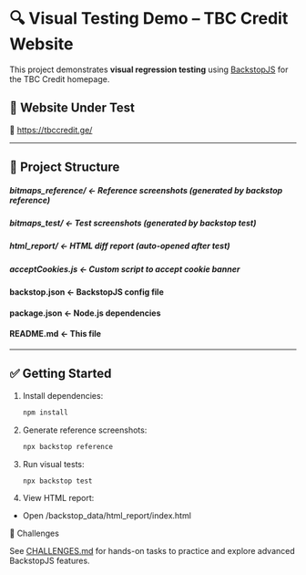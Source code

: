 # 🔍 Visual Testing Demo – TBC Credit Website

This project demonstrates **visual regression testing** using [BackstopJS](https://github.com/garris/BackstopJS) for the TBC Credit homepage.

## 📍 Website Under Test

🔗 https://tbccredit.ge/

---

## 📁 Project Structure


##### bitmaps_reference/ ← Reference screenshots (generated by backstop reference)
##### bitmaps_test/ ← Test screenshots (generated by backstop test)
##### html_report/ ← HTML diff report (auto-opened after test)
##### acceptCookies.js ← Custom script to accept cookie banner
#### backstop.json ← BackstopJS config file
#### package.json ← Node.js dependencies
#### README.md ← This file


---

## ✅ Getting Started

1. Install dependencies:
   ```bash
   npm install
2. Generate reference screenshots:
   ```bash
   npx backstop reference
3. Run visual tests:
   ```bash
   npx backstop test
4. View HTML report:

* Open /backstop_data/html_report/index.html

🧩 Challenges

See [CHALLENGES.md](CHALLENGES.md)
for hands-on tasks to practice and explore advanced BackstopJS features.
